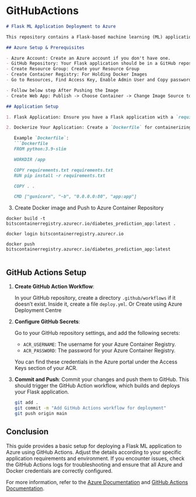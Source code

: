 # GitHubActions



```markdown
# Flask ML Application Deployment to Azure

This repository contains a Flask-based machine learning (ML) application that is deployed to Azure using GitHub Actions. This guide will help you set up and automate the deployment process.

## Azure Setup & Prerequisites

- Azure Account: Create an Azure account if you don't have one.
- GitHub Repository: Your Flask application should be in a GitHub repository.
- Create Resource Group: Create your Resource Group
- Create Container Registry: For Holding Docker Images
- Go to Resources, Find Access Key, Enable Admin User and Copy password

- Follow below step After Pushing the Image
- Create Web App: Publish -> Choose Container -> Change Image Source to Azure Container Registry  

## Application Setup

1. Flask Application: Ensure you have a Flask application with a `requirements.txt` for dependencies.

2. Dockerize Your Application: Create a `Dockerfile` for containerizing your Flask application.

   Example `Dockerfile`:
   ```Dockerfile
   FROM python:3.9-slim

   WORKDIR /app

   COPY requirements.txt requirements.txt
   RUN pip install -r requirements.txt

   COPY . .

   CMD ["gunicorn", "-b", "0.0.0.0:80", "app:app"]
   ```

3. Create Docker image and Push to Azure Container Repository
  ```
  docker build -t bitscontainerregistry.azurecr.io/diabetes_prediction_app:latest .

  docker login bitscontainerregistry.azurecr.io

  docker push bitscontainerregistry.azurecr.io/diabetes_prediction_app:latest


  ```


## GitHub Actions Setup

1. **Create GitHub Action Workflow**:

   In your GitHub repository, create a directory `.github/workflows` if it doesn’t exist. Inside it, create a file `deploy.yml`.
   Or Create using Azure Deployment Centre

2. **Configure GitHub Secrets**:

   Go to your GitHub repository settings, and add the following secrets:

   - `ACR_USERNAME`: The username for your Azure Container Registry.
   - `ACR_PASSWORD`: The password for your Azure Container Registry.

   You can find these credentials in the Azure portal under the Access Keys section of your ACR.

3. **Commit and Push**: Commit your changes and push them to GitHub. This should trigger the GitHub Action workflow, which builds and deploys your Flask application.

   ```bash
   git add .
   git commit -m "Add GitHub Actions workflow for deployment"
   git push origin main
   ```

## Conclusion

This guide provides a basic setup for deploying a Flask ML application to Azure using GitHub Actions. Adjust the details according to your specific application requirements and environment. If you encounter issues, check the GitHub Actions logs for troubleshooting and ensure that all Azure and Docker credentials are correctly configured.

For more information, refer to the [Azure Documentation](https://docs.microsoft.com/en-us/azure/) and [GitHub Actions Documentation](https://docs.github.com/en/actions).

```
